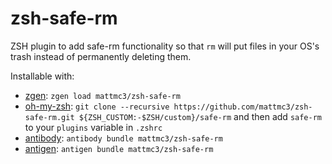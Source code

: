 # zsh-safe-rm
ZSH plugin to add safe-rm functionality so that `rm` will put files in your OS's trash instead of permanently deleting them.

Installable with:
- [zgen](https://github.com/tarjoilija/zgen): `zgen load mattmc3/zsh-safe-rm`
- [oh-my-zsh](https://github.com/robbyrussell/oh-my-zsh): `git clone --recursive https://github.com/mattmc3/zsh-safe-rm.git ${ZSH_CUSTOM:-$ZSH/custom}/safe-rm` and then add `safe-rm` to your `plugins` variable in `.zshrc`
- [antibody](https://getantibody.github.io): `antibody bundle mattmc3/zsh-safe-rm`
- [antigen](https://github.com/zsh-users/antigen): `antigen bundle mattmc3/zsh-safe-rm`
